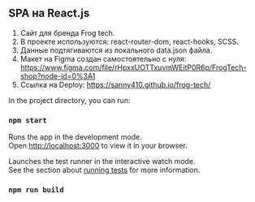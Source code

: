 SPA на React.js
-----------------
1. Сайт для бренда Frog tech. 
2. В проекте используются: react-router-dom, react-hooks, SCSS. 
3. Данные подтягиваются из локального data.json файла.
4. Макет на Figma создан самостоятельно с нуля: https://www.figma.com/file/rHpxxUOTTxuvmWEitP0R6p/FrogTech-shop?node-id=0%3A1
5. Ссылка на Deploy: https://sanny410.github.io/frog-tech/


In the project directory, you can run:

### `npm start`

Runs the app in the development mode.\
Open [http://localhost:3000](http://localhost:3000) to view it in your browser.


Launches the test runner in the interactive watch mode.\
See the section about [running tests](https://facebook.github.io/create-react-app/docs/running-tests) for more information.

### `npm run build`
